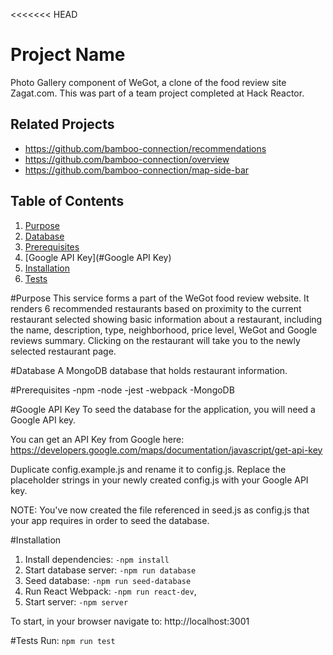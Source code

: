 <<<<<<< HEAD
# Project Name
Photo Gallery component of WeGot, a clone of the food review site Zagat.com. This was part of a team project completed at Hack Reactor.

## Related Projects

  - https://github.com/bamboo-connection/recommendations
  - https://github.com/bamboo-connection/overview
  - https://github.com/bamboo-connection/map-side-bar

## Table of Contents

1. [Purpose](#purpose)
1. [Database](#database)
1. [Prerequisites](#prerequisites)
1. [Google API Key](#Google API Key)
1. [Installation](#Installation)
1. [Tests](#tests)

#Purpose
This service forms a part of the WeGot food review website. It renders 6 recommended restaurants based on proximity to the current restaurant selected showing basic information about a restaurant, including the name, description, type, neighborhood, price level, WeGot and Google reviews summary. Clicking on the restaurant will take you to the newly selected restaurant page.

#Database
A MongoDB database that holds restaurant information.

#Prerequisites
-npm -node -jest -webpack -MongoDB

#Google API Key
To seed the database for the application, you will need a Google API key.

You can get an API Key from Google here: https://developers.google.com/maps/documentation/javascript/get-api-key

Duplicate config.example.js and rename it to config.js. Replace the placeholder strings in your newly created config.js with your Google API key.

NOTE: You've now created the file referenced in seed.js as config.js that your app requires in order to seed the database.

#Installation
1. Install dependencies: `-npm install`
2. Start database server: `-npm run database`
3. Seed database: `-npm run seed-database`
4. Run React Webpack: `-npm run react-dev`,
5. Start server: `-npm server`

To start, in your browser navigate to: http://localhost:3001

#Tests
Run: `npm run test`
